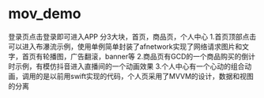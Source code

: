 # mov_demo
登录页点击登录即可进入APP
分3大块，首页，商品页，个人中心
1.首页顶部点击可以进入布瀑流示例，使用单例简单封装了afnetwork实现了网络请求图片和文字，首页有轮播图，广告翻滚，banner等
2.商品页有GCD的一个商品购买的倒计时示例，有模仿抖音进入直播间的一个动画效果
3.个人中心有一个心动的组合动画，调用的是以前用swift实现的代码，个人页采用了MVVM的设计，数据和视图的分离

